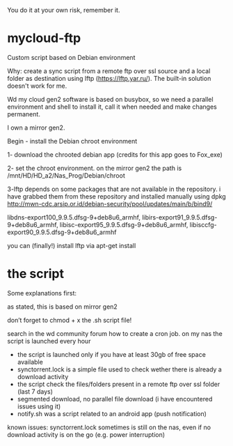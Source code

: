 You do it at your own risk, remember it.

# mycloud-ftp
Custom script based on Debian environment 

Why: create a sync script from a remote ftp over ssl source and a local folder as destination using lftp (https://lftp.yar.ru/). 
The built-in solution doesn't work for me.

Wd my cloud gen2 software is based on busybox, so we need a parallel environment and shell to install it, call it when needed and make changes permanent.

I own a mirror gen2.

Begin - install the Debian chroot environment


1- download the chrooted debian app (credits for this app goes to Fox_exe)

2- set the chroot environment. on the mirror gen2 the path is /mnt/HD/HD_a2/Nas_Prog/Debian/chroot

3-lftp depends on some packages that are not available in the repository. 
i have grabbed them from these repository and installed manually using dpkg http://mwn-cdc.arsip.or.id/debian-security/pool/updates/main/b/bind9/

libdns-export100_9.9.5.dfsg-9+deb8u6_armhf, libirs-export91_9.9.5.dfsg-9+deb8u6_armhf, libisc-export95_9.9.5.dfsg-9+deb8u6_armhf, libisccfg-export90_9.9.5.dfsg-9+deb8u6_armhf


you can (finally!) install lftp via apt-get install

# the script

Some explanations first:

as stated, this is based on mirror gen2

don’t forget to chmod + x the .sh script file!

search in the wd community forum how to create a cron job. on my nas the script is launched every hour

- the script is launched only if you have at least 30gb of free space available
- synctorrent.lock is a simple file used to check wether there is already a download activity
- the script check the files/folders present in a remote ftp over ssl folder (last 7 days)
- segmented download, no parallel file download (i have encountered issues using it)
- notify.sh was a script related to an android app (push notification)

known issues: synctorrent.lock sometimes is still on the nas, even if no download activity is on the go (e.g. power interruption)
